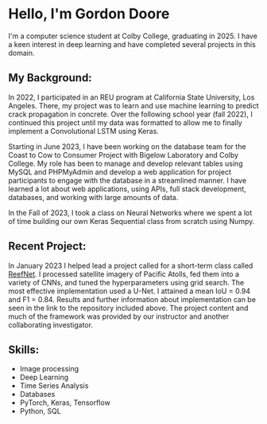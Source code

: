 # Hello, I'm Gordon Doore 

I'm a computer science student at Colby College, graduating in 2025. I have a keen interest in deep learning and have completed several projects in this domain.

## My Background:

In 2022, I participated in an REU program at California State University, Los Angeles. There, my project was to learn and use machine learning to predict crack propagation in concrete. Over the following school year (fall 2022), I continued this project until my data  was formatted to allow me to finally implement a Convolutional LSTM using Keras.

Starting in June 2023, I have been working on the database team for the Coast to Cow to Consumer Project with Bigelow Laboratory and Colby College. My role has been to manage and develop relevant tables using MySQL and PHPMyAdmin and develop a web application for project participants to engage with the database in a streamlined manner. I have learned a lot about web applications, using APIs, full stack development, databases, and working with large amounts of data.

In the Fall of 2023, I took a class on Neural Networks where we spent a lot of time building our own Keras Sequential class from scratch using Numpy.

## Recent Project:

In January 2023 I helped lead a project called for a short-term class called [ReefNet](https://github.com/gordoncd/ReefNet). 
I processed satellite imagery of Pacific Atolls, fed them into a variety of CNNs, and tuned the hyperparameters using grid search.  The most effective implementation used a U-Net. 
I attained a mean IoU = 0.94 and F1 = 0.84.  Results and further information about implementation can be seen in the link to the repository included above. The project content and much of the framework was provided by our instructor and another collaborating investigator.


## Skills: 

- Image processing
- Deep Learning
- Time Series Analysis
- Databases
- PyTorch, Keras, Tensorflow
- Python, SQL
